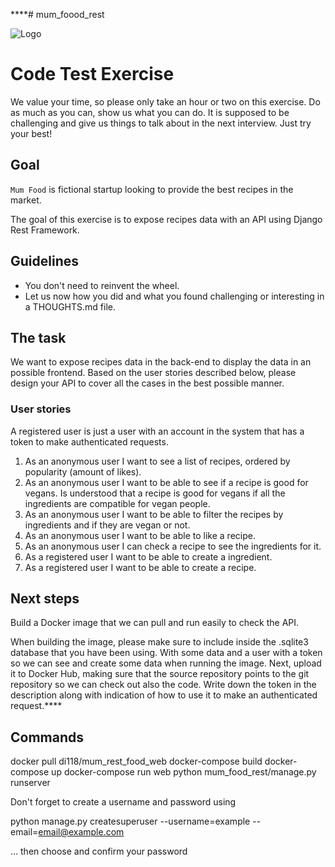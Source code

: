 ****# mum_foood_rest
 
![Logo](https://www.logolynx.com/images/logolynx/f8/f8ae7fb438b097af3292f88f44e922fc.png)
# Code Test Exercise

We value your time, so please only take an hour or two on this exercise. Do as much as you can, show us what you can do. 
It is supposed to be challenging and give us things to talk about in the next interview. Just try your best!

## Goal

`Mum Food` is fictional startup looking to provide the best recipes in the market.

The goal of this exercise is to expose recipes data with an API using Django Rest Framework.


## Guidelines

* You don't need to reinvent the wheel.
* Let us now how you did and what you found challenging or interesting in a THOUGHTS.md file.


## The task

We want to expose recipes data in the back-end to display the data in an possible frontend. Based on the user stories described below, please design your API to cover all the cases in the best possible manner.

### User stories

A registered user is just a user with an account in the system that has a token to make authenticated requests.

1. As an anonymous user I want to see a list of recipes, ordered by popularity (amount of likes).
1. As an anonymous user I want to be able to see if a recipe is good for vegans. Is understood that a recipe is good for vegans if all the ingredients are compatible for vegan people.
1. As an anonymous user I want to be able to filter the recipes by ingredients and if they are vegan or not.
1. As an anonymous user I want to be able to like a recipe.
1. As an anonymous user I can check a recipe to see the ingredients for it.
1. As a registered user I want to be able to create a ingredient.
1. As a registered user I want to be able to create a recipe.

## Next steps

Build a Docker image that we can pull and run easily to check the API.

When building the image, please make sure to include inside the .sqlite3 database that you have been using. With some data and a user with a token so we can see and create some data when running the image.
Next, upload it to Docker Hub, making sure that the source repository points to the git repository so we can check out also the code. Write down the token in the description along with indication of how to use it to make an authenticated request.****

## Commands
docker pull di118/mum_rest_food_web
docker-compose build
docker-compose up
docker-compose run web python mum_food_rest/manage.py runserver



Don't forget to create a username and password using 

python manage.py createsuperuser --username=example --email=email@example.com 

... then choose and confirm your password

